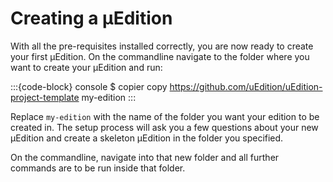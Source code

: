 # Creating a μEdition

With all the pre-requisites installed correctly, you are now ready to create your first μEdition. On the commandline
navigate to the folder where you want to create your μEdition and run:

:::{code-block} console
$ copier copy https://github.com/uEdition/uEdition-project-template my-edition
:::

Replace `my-edition` with the name of the folder you want your edition to be created in. The setup process will ask
you a few questions about your new μEdition and create a skeleton μEdition in the folder you specified.

On the commandline, navigate into that new folder and all further commands are to be run inside that folder.
